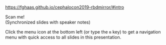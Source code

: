 <!-- .slide: data-timing="120" -->
<https://fghaas.github.io/cephalocon2019-rbdmirror/#intro> <!-- .element: class="qrcode" -->

Scan me!  
(Synchronized slides with speaker notes)

<!-- Note -->
Click the menu icon at the bottom left (or type the `m` key) to get
a navigation menu with quick access to all slides in this
presentation.

